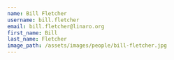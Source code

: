 ```yaml
---
name: Bill Fletcher
username: bill.fletcher
email: bill.fletcher@linaro.org
first_name: Bill
last_name: Fletcher
image_path: /assets/images/people/bill-fletcher.jpg
---
```

